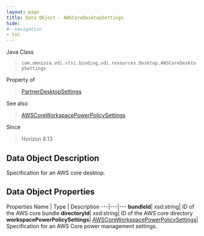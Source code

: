 ```yaml
---
layout: page
title: Data Object - AWSCoreDesktopSettings
hide:
#- navigation
- toc
---
```






Java Class
> `com.omnissa.vdi.vlsi.binding.vdi.resources.Desktop.AWSCoreDesktopSettings`

Property of
> [PartnerDesktopSettings](vdi.resources.Desktop.PartnerDesktopSettings.md#field_detail)

See also
> [AWSCoreWorkspacePowerPolicySettings](vdi.resources.Desktop.AWSCoreWorkspacePowerPolicySettings.md)

Since
> Horizon 8.13


## Data Object Description

Specification for an AWS core desktop.

## Data Object Properties
Properties
Name |  Type |  Description
---|---|---
**bundleId**|  xsd:string|  ID of the AWS core bundle
**directoryId**|  xsd:string|  ID of the AWS core directory
**workspacePowerPolicySettings**| [AWSCoreWorkspacePowerPolicySettings](vdi.resources.Desktop.AWSCoreWorkspacePowerPolicySettings.md)|  Specification for an AWS Core power management settings.


 
